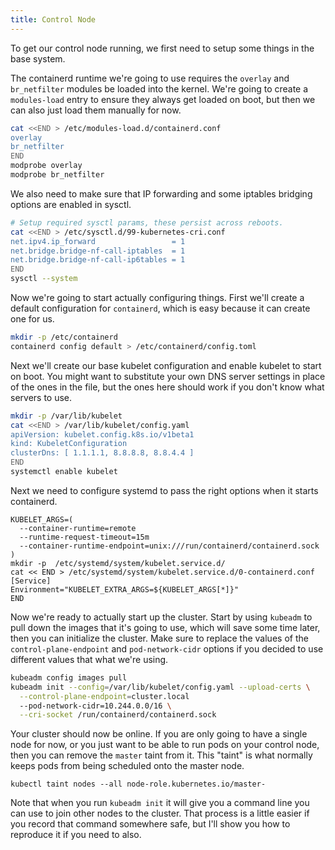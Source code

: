 ```yaml
---
title: Control Node
---
```


To get our control node running, we first need to setup some things in
the base system.

The containerd runtime we're going to use requires the `overlay` and
`br_netfilter` modules be loaded into the kernel.  We're going to
create a `modules-load` entry to ensure they always get loaded on
boot, but then we can also just load them manually for now.

```sh
cat <<END > /etc/modules-load.d/containerd.conf
overlay
br_netfilter
END
modprobe overlay
modprobe br_netfilter
```

We also need to make sure that IP forwarding and some iptables
bridging options are enabled in sysctl.

```sh
# Setup required sysctl params, these persist across reboots.
cat <<END > /etc/sysctl.d/99-kubernetes-cri.conf
net.ipv4.ip_forward                 = 1
net.bridge.bridge-nf-call-iptables  = 1
net.bridge.bridge-nf-call-ip6tables = 1
END
sysctl --system
```

Now we're going to start actually configuring things.  First we'll
create a default configuration for `containerd`, which is easy because
it can create one for us.

```sh
mkdir -p /etc/containerd
containerd config default > /etc/containerd/config.toml
```

Next we'll create our base kubelet configuration and enable kubelet to
start on boot.  You might want to substitute your own DNS server
settings in place of the ones in the file, but the ones here should
work if you don't know what servers to use.

```sh
mkdir -p /var/lib/kubelet
cat <<END > /var/lib/kubelet/config.yaml
apiVersion: kubelet.config.k8s.io/v1beta1
kind: KubeletConfiguration
clusterDns: [ 1.1.1.1, 8.8.8.8, 8.8.4.4 ]
END
systemctl enable kubelet
```

Next we need to configure systemd to pass the right options when it
starts containerd.

```
KUBELET_ARGS=(
  --container-runtime=remote
  --runtime-request-timeout=15m
  --container-runtime-endpoint=unix:///run/containerd/containerd.sock
)
mkdir -p  /etc/systemd/system/kubelet.service.d/
cat << END > /etc/systemd/system/kubelet.service.d/0-containerd.conf
[Service]
Environment="KUBELET_EXTRA_ARGS=${KUBELET_ARGS[*]}"
END
```

Now we're ready to actually start up the cluster.  Start by using
`kubeadm` to pull down the images that it's going to use, which will
save some time later, then you can initialize the cluster.  Make sure
to replace the values of the `control-plane-endpoint` and
`pod-network-cidr` options if you decided to use different values that
what we're using.

```sh
kubeadm config images pull
kubeadm init --config=/var/lib/kubelet/config.yaml --upload-certs \
  --control-plane-endpoint=cluster.local
  --pod-network-cidr=10.244.0.0/16 \
  --cri-socket /run/containerd/containerd.sock
```

Your cluster should now be online.  If you are only going to have
a single node for now, or you just want to be able to run pods on your
control node, then you can remove the `master` taint from it.  This
"taint" is what normally keeps pods from being scheduled onto the
master node.

```
kubectl taint nodes --all node-role.kubernetes.io/master-
```

Note that when you run `kubeadm init` it will give you a command line
you can use to join other nodes to the cluster.  That process is
a little easier if you record that command somewhere safe, but I'll
show you how to reproduce it if you need to also.
